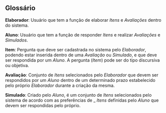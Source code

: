 ## Glossário

__Elaborador__: Usuário que tem a função de elaborar _Itens_ e _Avaliações_ dentro do sistema.

__Aluno__: Usuário que tem a função de responder _Itens_ e realizar _Avaliações_ e _Simulados_.

__Item__: Pergunta que deve ser cadastrada no sistema pelo _Elaborador_, podendo estar inserida dentro de uma _Avaliação_ ou _Simulado_, e que deve ser respondida por um _Aluno_. A pergunta (_Item_) pode ser do tipo discursiva ou objetiva.

__Avaliação__: Conjunto de _Itens_ selecionados pelo _Elaborador_ que devem ser respondidos por um _Aluno_ dentro de um determinado prazo estabelecido pelo próprio _Elaborador_ durante a criação da mesma.

__Simulado__: Criado pelo _Aluno_, é um conjunto de _Itens_ selecionados pelo sistema de acordo com as preferências de _ _Itens_ definidas pelo _Aluno_ que devem ser respondidas pelo próprio.